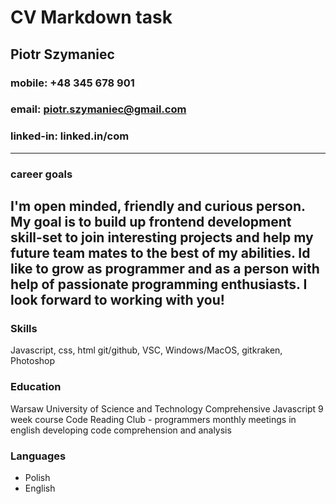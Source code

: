 # CV Markdown task

## Piotr Szymaniec
### mobile: +48 345 678 901
### email: [piotr.szymaniec@gmail.com](email:piotr.szymaniec@mail.com)
### linked-in: linked.in/com
---
### career goals
I'm open minded, friendly and curious person. My goal is to build up frontend development skill-set to join interesting projects and help my future team mates to the best of my abilities. Id like to grow as programmer and as a person with help of passionate programming enthusiasts. I look forward to working with you!
---
### Skills
Javascript, css, html
git/github, VSC, Windows/MacOS, gitkraken, Photoshop
### Education
Warsaw University of Science and Technology
Comprehensive Javascript 9 week course
Code Reading Club - programmers monthly meetings in english developing code comprehension and analysis

### Languages
- Polish
- English